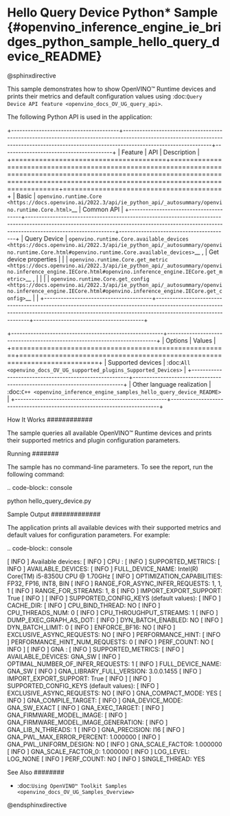 # Hello Query Device Python* Sample {#openvino_inference_engine_ie_bridges_python_sample_hello_query_device_README}

@sphinxdirective

This sample demonstrates how to show OpenVINO™ Runtime devices and prints their metrics and default configuration values using :doc:`Query Device API feature <openvino_docs_OV_UG_query_api>`.

The following Python API is used in the application:

+---------------------------------------+--------------------------------------------------------------------------------------------------------------------------------------------------------------------------------------------+----------------------------------------+
| Feature                               | API                                                                                                                                                                                        | Description                            |
+=======================================+============================================================================================================================================================================================+========================================+
| Basic                                 | `openvino.runtime.Core <https://docs.openvino.ai/2022.3/api/ie_python_api/_autosummary/openvino.runtime.Core.html>`__                                                                      | Common API                             |
+---------------------------------------+--------------------------------------------------------------------------------------------------------------------------------------------------------------------------------------------+----------------------------------------+
| Query Device                          | `openvino.runtime.Core.available_devices <https://docs.openvino.ai/2022.3/api/ie_python_api/_autosummary/openvino.runtime.Core.html#openvino.runtime.Core.available_devices>`__ ,          | Get device properties                  |
|                                       | `openvino.runtime.Core.get_metric <https://docs.openvino.ai/2022.3/api/ie_python_api/_autosummary/openvino.inference_engine.IECore.html#openvino.inference_engine.IECore.get_metric>`__ ,  |                                        |
|                                       | `openvino.runtime.Core.get_config <https://docs.openvino.ai/2022.3/api/ie_python_api/_autosummary/openvino.inference_engine.IECore.html#openvino.inference_engine.IECore.get_config>`__    |                                        |
+---------------------------------------+--------------------------------------------------------------------------------------------------------------------------------------------------------------------------------------------+----------------------------------------+

+-------------------------------------------------------+--------------------------------------------------------------------------+
| Options                                               | Values                                                                   |
+=======================================================+==========================================================================+
| Supported devices                                     | :doc:`All <openvino_docs_OV_UG_supported_plugins_Supported_Devices>`     |
+-------------------------------------------------------+--------------------------------------------------------------------------+
| Other language realization                            | :doc:`C++ <openvino_inference_engine_samples_hello_query_device_README>` |
+-------------------------------------------------------+--------------------------------------------------------------------------+

How It Works
############

The sample queries all available OpenVINO™ Runtime devices and prints their supported metrics and plugin configuration parameters.

Running
#######

The sample has no command-line parameters. To see the report, run the following command:

.. code-block:: console
   
   python hello_query_device.py

Sample Output
#############

The application prints all available devices with their supported metrics and default values for configuration parameters.
For example:

.. code-block:: console
   
   [ INFO ] Available devices:
   [ INFO ] CPU :
   [ INFO ]        SUPPORTED_METRICS:
   [ INFO ]                AVAILABLE_DEVICES:
   [ INFO ]                FULL_DEVICE_NAME: Intel(R) Core(TM) i5-8350U CPU @ 1.70GHz
   [ INFO ]                OPTIMIZATION_CAPABILITIES: FP32, FP16, INT8, BIN
   [ INFO ]                RANGE_FOR_ASYNC_INFER_REQUESTS: 1, 1, 1
   [ INFO ]                RANGE_FOR_STREAMS: 1, 8
   [ INFO ]                IMPORT_EXPORT_SUPPORT: True
   [ INFO ]
   [ INFO ]        SUPPORTED_CONFIG_KEYS (default values):
   [ INFO ]                CACHE_DIR:
   [ INFO ]                CPU_BIND_THREAD: NO
   [ INFO ]                CPU_THREADS_NUM: 0
   [ INFO ]                CPU_THROUGHPUT_STREAMS: 1
   [ INFO ]                DUMP_EXEC_GRAPH_AS_DOT:
   [ INFO ]                DYN_BATCH_ENABLED: NO
   [ INFO ]                DYN_BATCH_LIMIT: 0
   [ INFO ]                ENFORCE_BF16: NO
   [ INFO ]                EXCLUSIVE_ASYNC_REQUESTS: NO
   [ INFO ]                PERFORMANCE_HINT:
   [ INFO ]                PERFORMANCE_HINT_NUM_REQUESTS: 0
   [ INFO ]                PERF_COUNT: NO
   [ INFO ]
   [ INFO ] GNA :
   [ INFO ]        SUPPORTED_METRICS:
   [ INFO ]                AVAILABLE_DEVICES: GNA_SW
   [ INFO ]                OPTIMAL_NUMBER_OF_INFER_REQUESTS: 1
   [ INFO ]                FULL_DEVICE_NAME: GNA_SW
   [ INFO ]                GNA_LIBRARY_FULL_VERSION: 3.0.0.1455
   [ INFO ]                IMPORT_EXPORT_SUPPORT: True
   [ INFO ]
   [ INFO ]        SUPPORTED_CONFIG_KEYS (default values):
   [ INFO ]                EXCLUSIVE_ASYNC_REQUESTS: NO
   [ INFO ]                GNA_COMPACT_MODE: YES
   [ INFO ]                GNA_COMPILE_TARGET:
   [ INFO ]                GNA_DEVICE_MODE: GNA_SW_EXACT
   [ INFO ]                GNA_EXEC_TARGET:
   [ INFO ]                GNA_FIRMWARE_MODEL_IMAGE:
   [ INFO ]                GNA_FIRMWARE_MODEL_IMAGE_GENERATION:
   [ INFO ]                GNA_LIB_N_THREADS: 1
   [ INFO ]                GNA_PRECISION: I16
   [ INFO ]                GNA_PWL_MAX_ERROR_PERCENT: 1.000000
   [ INFO ]                GNA_PWL_UNIFORM_DESIGN: NO
   [ INFO ]                GNA_SCALE_FACTOR: 1.000000
   [ INFO ]                GNA_SCALE_FACTOR_0: 1.000000
   [ INFO ]                LOG_LEVEL: LOG_NONE
   [ INFO ]                PERF_COUNT: NO
   [ INFO ]                SINGLE_THREAD: YES

See Also
########

- :doc:`Using OpenVINO™ Toolkit Samples <openvino_docs_OV_UG_Samples_Overview>`

@endsphinxdirective

